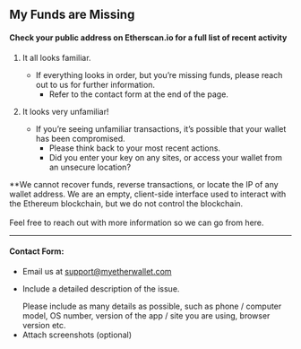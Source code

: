 ## My Funds are Missing

#### Check your public address on Etherscan.io for a full list of recent activity

1. It all looks familiar.

   - If everything looks in order, but you’re missing funds, please reach out to us for further information. 
     - Refer to the contact form at the end of the page.

2. It looks very unfamiliar!

   - If you’re seeing unfamiliar transactions, it’s possible that your wallet has been compromised. 
     - Please think back to your most recent actions. 
     - Did you enter your key on any sites, or access your wallet from an unsecure location?

<note>
**We cannot recover funds, reverse transactions, or locate the IP of any wallet address. We are an empty, client-side interface used to interact with the Ethereum blockchain, but we do not control the blockchain.
<br>
<br>
Feel free to reach out with more information so we can go from here.
</note>

* * *

#### Contact Form:

- Email us at support@myetherwallet.com
- <p>Include a detailed description of the issue.</p>
  <note>Please include as many details as possible, such as phone / computer model, OS number, version of the app / site you are using, browser version etc.</note>
- Attach screenshots (optional)
